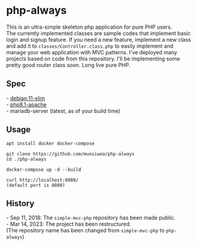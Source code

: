 # php-always

This is an ultra-simple skeleton php application for pure PHP users.  
The currently implemented classes are sample codes that implement basic login and signup feature. If you need a new feature, implement a new class and add it to `classes/Controller.class.php` to easily implement and manage your web application with MVC patterns. I've deployed many projects based on code from this repository. I'll be implementing some pretty good router class soon. Long live pure PHP.  

## Spec
\- [debian:11-slim](https://hub.docker.com/layers/library/debian/11-slim/images/sha256-139a42fa3bde3e5bad6ae912aaaf2103565558a7a73afe6ce6ceed6e46a6e519)  
\- [php8.1-apache](https://hub.docker.com/layers/library/php/8.1-apache/images/sha256-faf54b7511e54097fb5395aa8d03d50dae3f0010a21a5655030ff6c2a13dab17?context=explore)   
\- mariadb-server (latest, as of your build time)

## Usage
```
apt install docker docker-compose

git clone https://github.com/munsiwoo/php-always
cd ./php-always

docker-compose up -d --build

curl http://localhost:8080/
(default port is 8080)
```

## History
\- Sep 11, 2018: The `simple-mvc-php` repository has been made public.  
\- Mar 14, 2023: The project has been restructured.  
(The repository name has been changed from `simple-mvc-php` to `php-always`)
